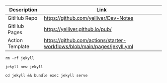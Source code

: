 | Description     | Link                                                                    |
|-----------------|-------------------------------------------------------------------------|
| GitHub Repo     | https://github.com/yelliver/Dev-Notes                                   |
| GitHub Pages    | https://yelliver.github.io/pub/                                         |
| Action Template | https://github.com/actions/starter-workflows/blob/main/pages/jekyll.yml |

```shell
rm -rf jekyll
```

```shell
jekyll new jekyll
```

```shell
cd jekyll && bundle exec jekyll serve
```
